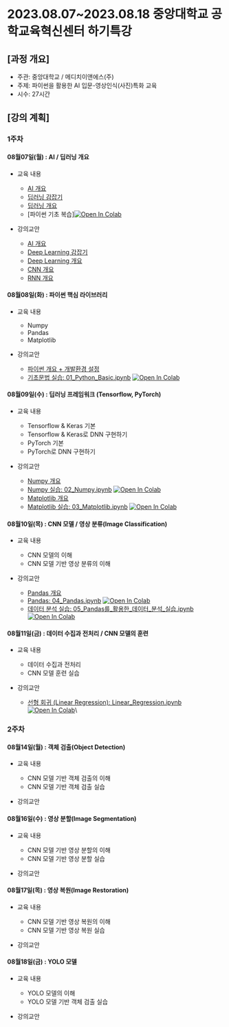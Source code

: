 # 2023.08.07\~2023.08.18 중앙대학교 공학교육혁신센터 하기특강

## \[과정 개요]

* 주관: 중앙대학교 / 메디치이앤에스(주)
* 주제: 파이썬을 활용한 AI 입문-영상인식(사진)특화 교육
* 시수: 27시간

## \[강의 계획]

### 1주차

#### 08월07일(월) : AI / 딥러닝 개요

* 교육 내용
  * [AI 개요](https://drive.google.com/file/d/1eigN8ZV6LSZxHSYVRhWKmqSGDI6qHYW6/view?usp=sharing)
  * [딥러닝 감잡기](https://drive.google.com/file/d/1eigN8ZV6LSZxHSYVRhWKmqSGDI6qHYW6/view?usp=sharing)
  * [딥러닝 개요](https://drive.google.com/file/d/1eigN8ZV6LSZxHSYVRhWKmqSGDI6qHYW6/view?usp=sharing)
  * [파이썬 기초 복습][![Open In Colab](https://colab.research.google.com/assets/colab-badge.svg)](https://colab.research.google.com/github/aidalabs/Lectures/blob/main/Material/Python/01\_Python\_Basic.ipynb)

* 강의교안
  * [AI 개요](https://drive.google.com/file/d/1eigN8ZV6LSZxHSYVRhWKmqSGDI6qHYW6/view?usp=sharing)
  * [Deep Learning 감잡기](https://drive.google.com/file/d/1gswnmQyI4VGD6d6KlvtAu6LpoPbOklTt/view?usp=sharing)
  * [Deep Learning 개요](https://drive.google.com/file/d/1tDeKcv1hUR7K0hKptQJcy5nC-HqhpKcU/view?usp=sharing)
  * [CNN 개요](https://drive.google.com/file/d/1hcvvGJ5vyGLpbD26ygLXEKI\_RAfSR-p2/view?usp=sharing)
  * [RNN 개요](https://drive.google.com/file/d/1fGDqTGEZLWczGqHClU8gRi6Ii-UyExMF/view?usp=sharing)

#### 08월08일(화) : 파이썬 핵심 라이브러리

* 교육 내용
  * Numpy
  * Pandas
  * Matplotlib

* 강의교안
  * [파이썬 개요 + 개발환경 설정](https://drive.google.com/file/d/1VLiB8Hk7EF3rCmzE1sKs2oAkdvLag9T1/view?usp=sharing)
  * [기초문법 실습: 01\_Python\_Basic.ipynb](../Material/Python/01\_Python\_Basic.ipynb) [![Open In Colab](https://colab.research.google.com/assets/colab-badge.svg)](https://colab.research.google.com/github/aidalabs/Lectures/blob/main/Material/Python/01\_Python\_Basic.ipynb)

#### 08월09일(수) : 딥러닝 프레임워크 (Tensorflow, PyTorch)

* 교육 내용
  * Tensorflow & Keras 기본
  * Tensorflow & Keras로 DNN 구현하기
  * PyTorch 기본
  * PyTorch로 DNN 구현하기

* 강의교안
  * [Numpy 개요](https://drive.google.com/file/d/1jlALZPGGHiXXQ0Wdvi4r1h93HOpicjHc/view?usp=sharing)
  * [Numpy 실습: 02\_Numpy.ipynb](../Material/Python/02\_Numpy.ipynb) [![Open In Colab](https://colab.research.google.com/assets/colab-badge.svg)](https://colab.research.google.com/github/aidalabs/Lectures/blob/main/Material/Python/02\_Numpy.ipynb)
  * [Matplotlib 개요](https://drive.google.com/file/d/1x3WOCY\_Y7EV4RJO-Q-QrT43EMgZyW-vV/view?usp=sharing)
  * [Matplotlib 실습: 03\_Matplotlib.ipynb](../Material/Python/03\_Matplotlib.ipynb) [![Open In Colab](https://colab.research.google.com/assets/colab-badge.svg)](https://colab.research.google.com/github/aidalabs/Lectures/blob/main/Material/Python/03\_Matplotlib.ipynb)

#### 08월10일(목) : CNN 모델 / 영상 분류(Image Classification)

* 교육 내용
  * CNN 모델의 이해
  * CNN 모델 기반 영상 분류의 이해

* 강의교안
  * [Pandas 개요](https://drive.google.com/file/d/1xCkelaoxgccjrZlDS717xV8oLKkDST4d/view?usp=sharing)
  * [Pandas: 04\_Pandas.ipynb](../Material/Python/04\_Pandas.ipynb) [![Open In Colab](https://colab.research.google.com/assets/colab-badge.svg)](https://colab.research.google.com/github/aidalabs/Lectures/blob/main/Material/Python/04\_Pandas.ipynb)
  * [데이터 분석 실습: 05\_Pandas를\_활용한\_데이터\_분석\_실습.ipynb](../Material/Python/05\_Pandas%EB%A5%BC\_%ED%99%9C%EC%9A%A9%ED%95%9C\_%EB%8D%B0%EC%9D%B4%ED%84%B0\_%EB%B6%84%EC%84%9D\_%EC%8B%A4%EC%8A%B5.ipynb) [![Open In Colab](https://colab.research.google.com/assets/colab-badge.svg)](https://colab.research.google.com/github/aidalabs/Lectures/blob/main/Material/Python/05\_Pandas%EB%A5%BC\_%ED%99%9C%EC%9A%A9%ED%95%9C\_%EB%8D%B0%EC%9D%B4%ED%84%B0\_%EB%B6%84%EC%84%9D\_%EC%8B%A4%EC%8A%B5.ipynb)

#### 08월11일(금) : 데이터 수집과 전처리 / CNN 모델의 훈련

* 교육 내용
  * 데이터 수집과 전처리
  * CNN 모델 훈련 실습

* 강의교안
  * [선형 회귀 (Linear Regression): Linear\_Regression.ipynb](../Material/MachineLearning/Linear\_Regression.ipynb) [![Open In Colab](https://colab.research.google.com/assets/colab-badge.svg)](https://colab.research.google.com/github/aidalabs/Lectures/blob/main/Material/MachineLearning/Linear\_Regression.ipynb)\


### 2주차

#### 08월14일(월) : 객체 검출(Object Detection)

* 교육 내용
  * CNN 모델 기반 객체 검출의 이해
  * CNN 모델 기반 객체 검출 실습

* 강의교안

#### 08월16일(수) : 영상 분할(Image Segmentation)

* 교육 내용
  * CNN 모델 기반 영상 분할의 이해
  * CNN 모델 기반 영상 분할 실습

* 강의교안

#### 08월17일(목) : 영상 복원(Image Restoration)

* 교육 내용
  * CNN 모델 기반 영상 복원의 이해
  * CNN 모델 기반 영상 복원 실습

* 강의교안

#### 08월18일(금) : YOLO 모델

* 교육 내용
  * YOLO 모델의 이해
  * YOLO 모델 기반 객체 검출 실습

* 강의교안
